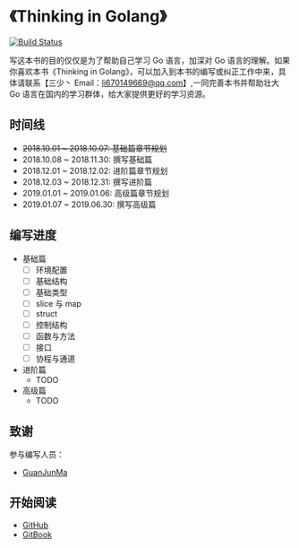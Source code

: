 # 《Thinking in Golang》

[![Build Status](https://travis-ci.org/li670149669/thinking-in-golang.svg?branch=master)](https://travis-ci.org/li670149669/thinking-in-golang)

写这本书的目的仅仅是为了帮助自己学习 Go 语言，加深对 Go 语言的理解。如果你喜欢本书《Thinking in Golang》，可以加入到本书的编写或纠正工作中来，具体请联系【三少丶 Email：li670149669@qq.com】,一同完善本书并帮助壮大 Go 语言在国内的学习群体，给大家提供更好的学习资源。

## 时间线

- ~~2018.10.01 ~ 2018.10.07: 基础篇章节规划~~
- 2018.10.08 ~ 2018.11.30: 撰写基础篇
- 2018.12.01 ~ 2018.12.02: 进阶篇章节规划
- 2018.12.03 ~ 2018.12.31: 撰写进阶篇
- 2019.01.01 ~ 2019.01.06: 高级篇章节规划
- 2019.01.07 ~ 2019.06.30: 撰写高级篇

## 编写进度

- 基础篇
  - [ ] 环境配置
  - [ ] 基础结构
  - [ ] 基础类型
  - [ ] slice 与 map
  - [ ] struct
  - [ ] 控制结构
  - [ ] 函数与方法
  - [ ] 接口
  - [ ] 协程与通道
- 进阶篇
  - TODO
- 高级篇
  - TODO

## 致谢

参与编写人员：

- [GuanJunMa](https://github.com/GuanJunMa)

## 开始阅读

- [GitHub](https://github.com/li670149669/thinking-in-golang/blob/master/SUMMARY.md)
- [GitBook](https://li670149669.gitbook.io/thinking-in-golang)
